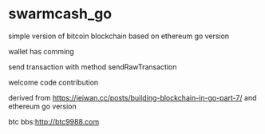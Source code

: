 # swarmcash_go
simple version of bitcoin blockchain based on ethereum go version

wallet has comming 

send transaction with method sendRawTransaction 

welcome code contribution 

derived from 
https://jeiwan.cc/posts/building-blockchain-in-go-part-7/
and ethereum go version


btc bbs:http://btc9988.com
